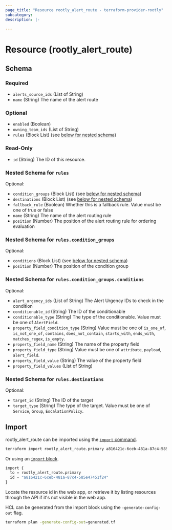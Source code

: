 ```yaml
---
page_title: "Resource rootly_alert_route - terraform-provider-rootly"
subcategory:
description: |-
    
---
```


# Resource (rootly_alert_route)





<!-- schema generated by tfplugindocs -->
## Schema

### Required

- `alerts_source_ids` (List of String)
- `name` (String) The name of the alert route

### Optional

- `enabled` (Boolean)
- `owning_team_ids` (List of String)
- `rules` (Block List) (see [below for nested schema](#nestedblock--rules))

### Read-Only

- `id` (String) The ID of this resource.

<a id="nestedblock--rules"></a>
### Nested Schema for `rules`

Optional:

- `condition_groups` (Block List) (see [below for nested schema](#nestedblock--rules--condition_groups))
- `destinations` (Block List) (see [below for nested schema](#nestedblock--rules--destinations))
- `fallback_rule` (Boolean) Whether this is a fallback rule. Value must be one of true or false
- `name` (String) The name of the alert routing rule
- `position` (Number) The position of the alert routing rule for ordering evaluation

<a id="nestedblock--rules--condition_groups"></a>
### Nested Schema for `rules.condition_groups`

Optional:

- `conditions` (Block List) (see [below for nested schema](#nestedblock--rules--condition_groups--conditions))
- `position` (Number) The position of the condition group

<a id="nestedblock--rules--condition_groups--conditions"></a>
### Nested Schema for `rules.condition_groups.conditions`

Optional:

- `alert_urgency_ids` (List of String) The Alert Urgency IDs to check in the condition
- `conditionable_id` (String) The ID of the conditionable
- `conditionable_type` (String) The type of the conditionable. Value must be one of `AlertField`.
- `property_field_condition_type` (String) Value must be one of `is_one_of`, `is_not_one_of`, `contains`, `does_not_contain`, `starts_with`, `ends_with`, `matches_regex`, `is_empty`.
- `property_field_name` (String) The name of the property field
- `property_field_type` (String) Value must be one of `attribute`, `payload`, `alert_field`.
- `property_field_value` (String) The value of the property field
- `property_field_values` (List of String)



<a id="nestedblock--rules--destinations"></a>
### Nested Schema for `rules.destinations`

Optional:

- `target_id` (String) The ID of the target
- `target_type` (String) The type of the target. Value must be one of `Service`, `Group`, `EscalationPolicy`.

## Import

rootly_alert_route can be imported using the [`import` command](https://developer.hashicorp.com/terraform/cli/commands/import).

```sh
terraform import rootly_alert_route.primary a816421c-6ceb-481a-87c4-585e47451f24
```

Or using an [`import` block](https://developer.hashicorp.com/terraform/language/import).

```terraform
import {
  to = rootly_alert_route.primary
  id = "a816421c-6ceb-481a-87c4-585e47451f24"
}
```

Locate the resource id in the web app, or retrieve it by listing resources through the API if it's not visible in the web app.

HCL can be generated from the import block using the `-generate-config-out` flag.

```sh
terraform plan -generate-config-out=generated.tf
```
